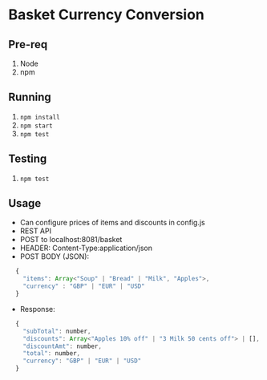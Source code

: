 # Basket Currency Conversion

  ## Pre-req
1. Node
2. npm

  ## Running
1. `npm install`
2. `npm start`
3. `npm test`

  ## Testing
1. `npm test`


  ## Usage
* Can configure prices of items and discounts in config.js
* REST API
* POST to localhost:8081/basket
* HEADER: Content-Type:application/json
* POST BODY (JSON): 
```javascript
  {
    "items": Array<"Soup" | "Bread" | "Milk", "Apples">,
    "currency" : "GBP" | "EUR" | "USD"
  }
```

* Response:
```javascript
  {
    "subTotal": number,
    "discounts": Array<"Apples 10% off" | "3 Milk 50 cents off"> | [],
    "discountAmt": number,
    "total": number,
    "currency": "GBP" | "EUR" | "USD"
  }
```

